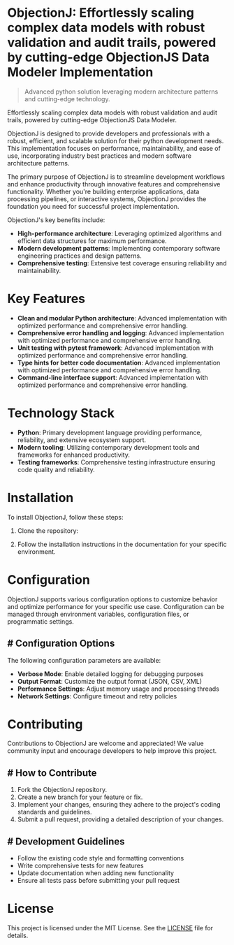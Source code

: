 <!-- fallback_ObjectionJ_20251003203054_64265 -->

# ObjectionJ: Effortlessly scaling complex data models with robust validation and audit trails, powered by cutting-edge ObjectionJS Data Modeler Implementation
> Advanced python solution leveraging modern architecture patterns and cutting-edge technology.

Effortlessly scaling complex data models with robust validation and audit trails, powered by cutting-edge ObjectionJS Data Modeler.

ObjectionJ is designed to provide developers and professionals with a robust, efficient, and scalable solution for their python development needs. This implementation focuses on performance, maintainability, and ease of use, incorporating industry best practices and modern software architecture patterns.

The primary purpose of ObjectionJ is to streamline development workflows and enhance productivity through innovative features and comprehensive functionality. Whether you're building enterprise applications, data processing pipelines, or interactive systems, ObjectionJ provides the foundation you need for successful project implementation.

ObjectionJ's key benefits include:

* **High-performance architecture**: Leveraging optimized algorithms and efficient data structures for maximum performance.
* **Modern development patterns**: Implementing contemporary software engineering practices and design patterns.
* **Comprehensive testing**: Extensive test coverage ensuring reliability and maintainability.

# Key Features

* **Clean and modular Python architecture**: Advanced implementation with optimized performance and comprehensive error handling.
* **Comprehensive error handling and logging**: Advanced implementation with optimized performance and comprehensive error handling.
* **Unit testing with pytest framework**: Advanced implementation with optimized performance and comprehensive error handling.
* **Type hints for better code documentation**: Advanced implementation with optimized performance and comprehensive error handling.
* **Command-line interface support**: Advanced implementation with optimized performance and comprehensive error handling.

# Technology Stack

* **Python**: Primary development language providing performance, reliability, and extensive ecosystem support.
* **Modern tooling**: Utilizing contemporary development tools and frameworks for enhanced productivity.
* **Testing frameworks**: Comprehensive testing infrastructure ensuring code quality and reliability.

# Installation

To install ObjectionJ, follow these steps:

1. Clone the repository:


2. Follow the installation instructions in the documentation for your specific environment.

# Configuration

ObjectionJ supports various configuration options to customize behavior and optimize performance for your specific use case. Configuration can be managed through environment variables, configuration files, or programmatic settings.

## # Configuration Options

The following configuration parameters are available:

* **Verbose Mode**: Enable detailed logging for debugging purposes
* **Output Format**: Customize the output format (JSON, CSV, XML)
* **Performance Settings**: Adjust memory usage and processing threads
* **Network Settings**: Configure timeout and retry policies

# Contributing

Contributions to ObjectionJ are welcome and appreciated! We value community input and encourage developers to help improve this project.

## # How to Contribute

1. Fork the ObjectionJ repository.
2. Create a new branch for your feature or fix.
3. Implement your changes, ensuring they adhere to the project's coding standards and guidelines.
4. Submit a pull request, providing a detailed description of your changes.

## # Development Guidelines

* Follow the existing code style and formatting conventions
* Write comprehensive tests for new features
* Update documentation when adding new functionality
* Ensure all tests pass before submitting your pull request

# License

This project is licensed under the MIT License. See the [LICENSE](https://github.com/Nurulika/ObjectionJ/blob/main/LICENSE) file for details.
